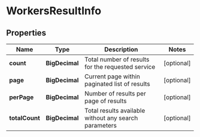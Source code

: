 

# WorkersResultInfo


## Properties

| Name | Type | Description | Notes |
|------------ | ------------- | ------------- | -------------|
|**count** | **BigDecimal** | Total number of results for the requested service |  [optional] |
|**page** | **BigDecimal** | Current page within paginated list of results |  [optional] |
|**perPage** | **BigDecimal** | Number of results per page of results |  [optional] |
|**totalCount** | **BigDecimal** | Total results available without any search parameters |  [optional] |



